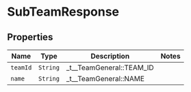 

# SubTeamResponse



## Properties

| Name | Type | Description | Notes |
|------------ | ------------- | ------------- | -------------|
| `teamId` | ```String``` |  _t__TeamGeneral::TEAM_ID  |  |
| `name` | ```String``` |  _t__TeamGeneral::NAME  |  |



